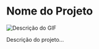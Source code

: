 # Nome do Projeto

![Descrição do GIF](https://github.com/PabloXT14/Ignite-Timer/blob/main/.github/images/ignite_timer-demonstration.gif?raw=true)

Descrição do projeto...
